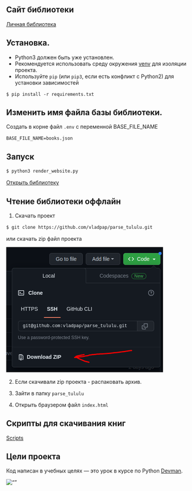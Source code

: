 
## Сайт библиотеки
[Личная библиотека](https://vladpap.github.io/parse_tululu/)

## Установка.
- Python3 должен быть уже установлен.
- Рекомендуется использовать среду окружения [venv](https://docs.python.org/3/library/venv.html) 
для изоляции проекта.
 - Используйте `pip` (или `pip3`, если есть конфликт с Python2) для установки зависимостей
```console
$ pip install -r requirements.txt
```

## Изменить имя файла базы библиотеки.

Создать в корне файл ```.env``` с переменной BASE_FILE_NAME

```console
BASE_FILE_NAME=books.json
```

## Запуск

```bash
$ python3 render_website.py
```

[Открыть библиотеку](http://127.0.0.1:5500/)

## Чтение библиотеки оффлайн

1. Скачать проект
```bash
$ git clone https://github.com/vladpap/parse_tululu.git
```
или скачать zip файл проекта

![download zip from github](https://github.com/vladpap/parse_tululu/raw/main/for_readme/download_progect_zip.png)

2. Если скачивали zip проекта - распаковать архив.

3. Зайти в папку ```parse_tululu```

4. Открыть браузером файл ```index.html```




## Скрипты для скачивания книг
[Scripts](https://github.com/vladpap/parse_tululu/tree/main/scripts)

## Цели проекта

Код написан в учебных целях — это урок в курсе по Python [Devman](https://dvmn.org).


<img src="https://dvmn.org/assets/img/logo.8d8f24edbb5f.svg" alt= “” width="102" height="25">
